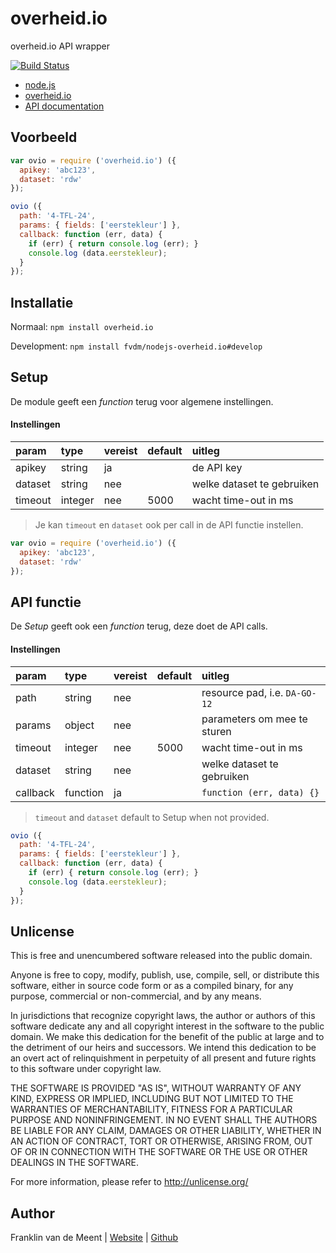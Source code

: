 overheid.io
===========

overheid.io API wrapper

[![Build Status](https://travis-ci.org/fvdm/nodejs-overheid.io.svg?branch=master)](https://travis-ci.org/fvdm/nodejs-overheid.io)

* [node.js](https://nodejs.org)
* [overheid.io](https://overheid.io)
* [API documentation](https://overheid.io/documentatie)


Voorbeeld
---------

```js
var ovio = require ('overheid.io') ({
  apikey: 'abc123',
  dataset: 'rdw'
});

ovio ({
  path: '4-TFL-24',
  params: { fields: ['eerstekleur'] },
  callback: function (err, data) {
    if (err) { return console.log (err); }
    console.log (data.eerstekleur);
  }
});
```


Installatie
-----------

Normaal: `npm install overheid.io`

Development: `npm install fvdm/nodejs-overheid.io#develop`


Setup
-----

De module geeft een _function_ terug voor algemene instellingen.


#### Instellingen

 param   | type    | vereist | default | uitleg
:--------|:--------|:--------|:--------|:--------------------------
 apikey  | string  | ja      |         | de API key
 dataset | string  | nee     |         | welke dataset te gebruiken
 timeout | integer | nee     | 5000    | wacht time-out in ms


> Je kan `timeout` en `dataset` ook per call in de API functie instellen.


```js
var ovio = require ('overheid.io') ({
  apikey: 'abc123',
  dataset: 'rdw'
});
```


API functie
-----------

De _Setup_ geeft ook een _function_ terug, deze doet de API calls.


#### Instellingen

 param    | type     | vereist | default| uitleg
:---------|:---------|:--------|:-------|:-----------------------------
 path     | string   | nee     |        | resource pad, i.e. `DA-GO-12`
 params   | object   | nee     |        | parameters om mee te sturen
 timeout  | integer  | nee     | 5000   | wacht time-out in ms
 dataset  | string   | nee     |        | welke dataset te gebruiken
 callback | function | ja      |        | `function (err, data) {}`


> `timeout` and `dataset` default to Setup when not provided.


```js
ovio ({
  path: '4-TFL-24',
  params: { fields: ['eerstekleur'] },
  callback: function (err, data) {
    if (err) { return console.log (err); }
    console.log (data.eerstekleur);
  }
});
```


Unlicense
---------

This is free and unencumbered software released into the public domain.

Anyone is free to copy, modify, publish, use, compile, sell, or
distribute this software, either in source code form or as a compiled
binary, for any purpose, commercial or non-commercial, and by any
means.

In jurisdictions that recognize copyright laws, the author or authors
of this software dedicate any and all copyright interest in the
software to the public domain. We make this dedication for the benefit
of the public at large and to the detriment of our heirs and
successors. We intend this dedication to be an overt act of
relinquishment in perpetuity of all present and future rights to this
software under copyright law.

THE SOFTWARE IS PROVIDED "AS IS", WITHOUT WARRANTY OF ANY KIND,
EXPRESS OR IMPLIED, INCLUDING BUT NOT LIMITED TO THE WARRANTIES OF
MERCHANTABILITY, FITNESS FOR A PARTICULAR PURPOSE AND NONINFRINGEMENT.
IN NO EVENT SHALL THE AUTHORS BE LIABLE FOR ANY CLAIM, DAMAGES OR
OTHER LIABILITY, WHETHER IN AN ACTION OF CONTRACT, TORT OR OTHERWISE,
ARISING FROM, OUT OF OR IN CONNECTION WITH THE SOFTWARE OR THE USE OR
OTHER DEALINGS IN THE SOFTWARE.

For more information, please refer to <http://unlicense.org/>


Author
------

Franklin van de Meent
| [Website](https://frankl.in)
| [Github](https://github.com/fvdm)
